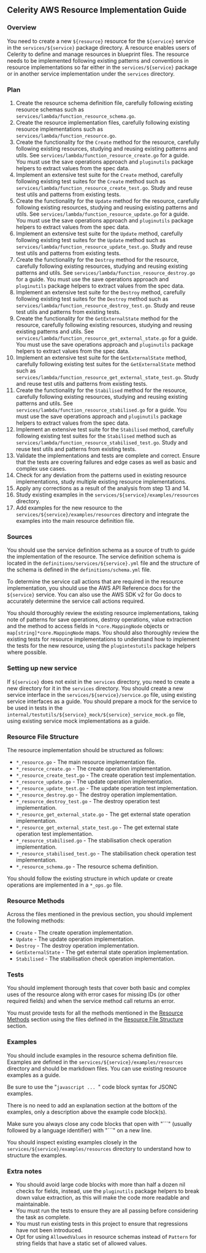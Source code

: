 ## Celerity AWS Resource Implementation Guide

### Overview

You need to create a new `${resource}` resource for the `${service}` service in the `services/${service}` package directory.
A resource enables users of Celerity to define and manage resources in blueprint files.
The resource needs to be implemented following existing patterns and conventions in resource implementations so far either in the `services/${service}` package or in another service implementation under the `services` directory.

### Plan

1. Create the resource schema definition file, carefully following existing resource schemas such as `services/lambda/function_resource_schema.go`.
2. Create the resource implementation files, carefully following existing resource implementations such as `services/lambda/function_resource.go`.
3. Create the functionality for the `Create` method for the resource, carefully following existing resources, studying and reusing existing patterns and utils. See `services/lambda/function_resource_create.go` for a guide. You must use the save operations approach and `pluginutils` package helpers to extract values from the spec data.
4. Implement an extensive test suite for the `Create` method, carefully following existing test suites for the `Create` method such as `services/lambda/function_resource_create_test.go`. Study and reuse test utils and patterns from existing tests.
5. Create the functionality for the `Update` method for the resource, carefully following existing resources, studying and reusing existing patterns and utils. See `services/lambda/function_resource_update.go` for a guide. You must use the save operations approach and `pluginutils` package helpers to extract values from the spec data.
6. Implement an extensive test suite for the `Update` method, carefully following existing test suites for the `Update` method such as `services/lambda/function_resource_update_test.go`. Study and reuse test utils and patterns from existing tests.
7. Create the functionality for the `Destroy` method for the resource, carefully following existing resources, studying and reusing existing patterns and utils. See `services/lambda/function_resource_destroy.go` for a guide. You must use the save operations approach and `pluginutils` package helpers to extract values from the spec data.
8. Implement an extensive test suite for the `Destroy` method, carefully following existing test suites for the `Destroy` method such as `services/lambda/function_resource_destroy_test.go`. Study and reuse test utils and patterns from existing tests.
9. Create the functionality for the `GetExternalState` method for the resource, carefully following existing resources, studying and reusing existing patterns and utils. See `services/lambda/function_resource_get_external_state.go` for a guide. You must use the save operations approach and `pluginutils` package helpers to extract values from the spec data.
10. Implement an extensive test suite for the `GetExternalState` method, carefully following existing test suites for the `GetExternalState` method such as `services/lambda/function_resource_get_external_state_test.go`. Study and reuse test utils and patterns from existing tests.
11. Create the functionality for the `Stabilised` method for the resource, carefully following existing resources, studying and reusing existing patterns and utils. See `services/lambda/function_resource_stabilised.go` for a guide. You must use the save operations approach and `pluginutils` package helpers to extract values from the spec data.
12. Implement an extensive test suite for the `Stabilised` method, carefully following existing test suites for the `Stabilised` method such as `services/lambda/function_resource_stabilised_test.go`. Study and reuse test utils and patterns from existing tests.
13. Validate the implementations and tests are complete and correct. Ensure that the tests are covering failures and edge cases as well as basic and complex use cases.
14. Check for any deviation from the patterns used in existing resource implementations, study multiple existing resource implementations.
15. Apply any corrections as a result of the analysis from step 13 and 14.
16. Study existing examples in the `services/${service}/examples/resources` directory.
17. Add examples for the new resource to the `services/${service}/examples/resources` directory and integrate the examples into the main resource definition file.

### Sources

You should use the service definition schema as a source of truth to guide the implementation of the resource.
The service definition schema is located in the `definitions/services/${service}.yml` file and the structure of the schema is defined in the `definitions/schema.yml` file.

To determine the service call actions that are required in the resource implementation, you should use the AWS API Reference docs for the `${service}` service. You can also use the AWS SDK v2 for Go docs to accurately determine the service call actions required.

You should thoroughly review the existing resource implementations, taking note of patterns for save operations, destroy operations, value extraction and the method to access fields in `*core.MappingNode` objects or `map[string]*core.MappingNode` maps.
You should also thoroughly review the existing tests for resource implementations to understand how to implement the tests for the new resource, using the `plugintestutils` package helpers where possible.

### Setting up new service

If `${service}` does not exist in the `services` directory, you need to create a new directory for it in the `services` directory.
You should create a new service interface in the `services/${service}/service.go` file, using existing service interfaces as a guide.
You should prepare a mock for the service to be used in tests in the `internal/testutils/${service}_mock/${service}_service_mock.go` file, using existing service mock implementations as a guide.

### Resource File Structure

The resource implementation should be structured as follows:

- `*_resource.go` - The main resource implementation file.
- `*_resource_create.go` - The create operation implementation.
- `*_resource_create_test.go` - The create operation test implementation.
- `*_resource_update.go` - The update operation implementation.
- `*_resource_update_test.go` - The update operation test implementation.
- `*_resource_destroy.go` - The destroy operation implementation.
- `*_resource_destroy_test.go` - The destroy operation test implementation.
- `*_resource_get_external_state.go` - The get external state operation implementation.
- `*_resource_get_external_state_test.go` - The get external state operation test implementation.
- `*_resource_stabilised.go` - The stabilisation check operation implementation.
- `*_resource_stabilised_test.go` - The stabilisation check operation test implementation.
- `*_resource_schema.go` - The resource schema definition.

You should follow the existing structure in which update or create operations are implemented in a `*_ops.go` file.

### Resource Methods

Across the files mentioned in the previous section, you should implement the following methods:

- `Create` - The create operation implementation.
- `Update` - The update operation implementation.
- `Destroy` - The destroy operation implementation.
- `GetExternalState` - The get external state operation implementation.
- `Stabilised` - The stabilisation check operation implementation.

### Tests

You should implement thorough tests that cover both basic and complex uses of the resource along with error cases for missing IDs (or other required fields) and when the service method call returns an error.

You must provide tests for all the methods mentioned in the [Resource Methods](#resource-methods) section using the files defined in the [Resource File Structure](#resource-file-structure) section.

### Examples

You should include examples in the resource schema definition file.
Examples are defined in the `services/${service}/examples/resources` directory and should be markdown files. You can use existing resource examples as a guide.

Be sure to use the "```javascript ... ```" code block syntax for JSONC examples.

There is no need to add an explanation section at the bottom of the examples, only a description above the example code block(s).

Make sure you always close any code blocks that open with "\`\`\`" (usually followed by a language identifier) with "\`\`\`" on a new line.

You should inspect existing examples closely in the `services/${service}/examples/resources` directory to understand how to structure the examples.

### Extra notes

- You should avoid large code blocks with more than half a dozen nil checks for fields, instead, use the `pluginutils` package helpers to break down value extraction, as this will make the code more readable and maintainable.
- You must run the tests to ensure they are all passing before considering the task as complete.
- You must run existing tests in this project to ensure that regressions have not been introduced.
- Opt for using `AllowedValues` in resource schemas instead of `Pattern` for string fields that have a static set of allowed values.
